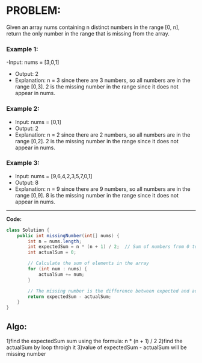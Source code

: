 # PROBLEM:
Given an array nums containing n distinct numbers in the range [0, n], return the only number in the range that is missing from the array.

### Example 1:

-Input: nums = [3,0,1]
- Output: 2
- Explanation: n = 3 since there are 3 numbers, so all numbers are in the range [0,3]. 2 is the missing number in the range since it does not appear in nums.


### Example 2:

- Input: nums = [0,1]
- Output: 2
- Explanation: n = 2 since there are 2 numbers, so all numbers are in the range [0,2]. 2 is the missing number in the range since it does not appear in nums.

### Example 3:

- Input: nums = [9,6,4,2,3,5,7,0,1]
- Output: 8
- Explanation: n = 9 since there are 9 numbers, so all numbers are in the range [0,9]. 8 is the missing number in the range since it does not appear in nums.

---

**Code:**

```java
class Solution {
    public int missingNumber(int[] nums) {
        int n = nums.length;
        int expectedSum = n * (n + 1) / 2;  // Sum of numbers from 0 to n
        int actualSum = 0;

        // Calculate the sum of elements in the array
        for (int num : nums) {
            actualSum += num;
        }

        // The missing number is the difference between expected and actual sums
        return expectedSum - actualSum;
    }
}
```


## Algo:
1)find the expectedSum sum using the formula: n * (n + 1) / 2
2)find the actualSum by loop throigh it
3)value of expectedSum - actualSum will be missing number

